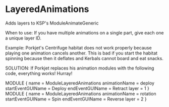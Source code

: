 LayeredAnimations
=================

Adds layers to KSP's ModuleAnimateGeneric

When to use:
If you have multiple animations on a single part, give each one a unique layer ID.

Example: Porkjet's Centrifuge habitat does not work properly because playing one animation cancels another.
This is bad if you start the habitat spinning because then it deflates and Kerbals cannot board and eat snacks.

SOLUTION: If Porkjet replaces his animation modules with the following code, everything works! Hurray!

MODULE
{
    name = ModuleLayeredAnimations
    animationName = deploy
    startEventGUIName = Deploy
    endEventGUIName = Retract
    layer = 1
}
MODULE
{
    name = ModuleLayeredAnimations
    animationName = rotation
    startEventGUIName = Spin
    endEventGUIName = Reverse
    layer = 2
}
